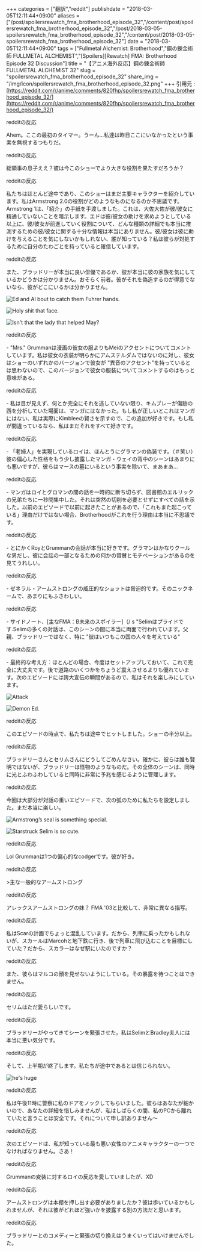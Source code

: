 +++
categories = ["翻訳","reddit"]
publishdate = "2018-03-05T12:11:44+09:00"
aliases = ["/post/spoilersrewatch_fma_brotherhood_episode_32","/content/post/spoilersrewatch_fma_brotherhood_episode_32","/post/2018-03-05-spoilersrewatch_fma_brotherhood_episode_32","/content/post/2018-03-05-spoilersrewatch_fma_brotherhood_episode_32"]
date = "2018-03-05T12:11:44+09:00"
tags = ["Fullmetal Alchemist: Brotherhood","鋼の錬金術師 FULLMETAL ALCHEMIST","[Spoilers][Rewatch] FMA: Brotherhood Episode 32 Discussion"]
title = "【アニメ海外反応】鋼の錬金術師 FULLMETAL ALCHEMIST 32"
slug = "spoilersrewatch_fma_brotherhood_episode_32"
share_img = "/img/icon/spoilersrewatch_fma_brotherhood_episode_32.png"
+++
引用元 : [https://reddit.com/r/anime/comments/820fhp/spoilersrewatch_fma_brotherhood_episode_32/](https://reddit.com/r/anime/comments/820fhp/spoilersrewatch_fma_brotherhood_episode_32/)

<p><span class="reddit-comment">redditの反応</span></p>Ahem。ここの最初のタイマー。うーん...私達は昨日ここにいなかったという事実を無視するつもりだ。

<p><span class="reddit-comment">redditの反応</span></p>総領事の息子ええ？彼は今このショーでより大きな役割を果たすだろうか？

<p><span class="reddit-comment">redditの反応</span></p>私たちはほとんど途中であり、このショーはまだ主要キャラクターを紹介しています。私はArmstrong 2.0の役割がどのようなものになるのか不思議です。 Armstrong 1は、「紹介」の手紙を手渡しました。これは、大佐大佐が彼/彼女に精通していないことを暗示します。エドは彼/彼女の助けを求めようとしている以上に、彼/彼女が前進していく役割について、どんな種類の詳細でも本当に推測するための彼/彼女に関する十分な情報は本当にありません。彼/彼女は彼に助けを与えることを気にしないかもしれない、誰が知っている？私は彼らが対処するために自分のたわごとを持っていると確信しています。

<p><span class="reddit-comment">redditの反応</span></p>また、ブラッドリーが本当に良い俳優であるか、彼が本当に彼の家族を気にしているかどうかは分かりません。おそらく前者。彼がそれを偽造するのが得意でないなら、彼がどこにいるかは分かりません。

![Ed and Al bout to catch them Fuhrer hands.](https://i.imgur.com/73br102.jpg)

![Holy shit that face.](https://i.imgur.com/CWcsS68.jpg)

![Isn't that the lady that helped May?](https://i.imgur.com/iRCgREZ.jpg)

<p><span class="reddit-comment">redditの反応</span></p> -  "Mrs." Grummanは漫画の彼女の服よりもMeiのアクセントについてコメントしています。私は彼女の衣装が明らかにアムステルダムではないのに対し、彼女はショーのいずれかのバージョンで彼女が "異音のアクセント"を持っているとは思わないので、このバージョンで彼女の服装についてコメントするのはもっと意味がある。

<p><span class="reddit-comment">redditの反応</span></p> - 私は目が見えず、何とか完全にそれを逃していない限り、キムブレーが傷跡の西を分析していた場面は、マンガにはなかった。もし私が正しいとこれはマンガにはない、私は実際にKimbleeの賢さを示すので、この追加が好きです。もし私が間違っているなら、私はまだそれをすべて好きです。

<p><span class="reddit-comment">redditの反応</span></p> - 「老婦人」を実現しているロイは、ほんとうにグラマンの偽装です。（＃笑い）彼の偏心した性格をもう少し披露したマンガ・ウェイの背中のシーンはあまりにも悪いですが、彼らはマースの墓にいるという事実を除いて、まあまあ...

<p><span class="reddit-comment">redditの反応</span></p> - マンガはロイとグロマンの間の話を一時的に断ち切らず、図書館のエルリックの兄弟たちに一秒間集中した。それは突然の切削を必要とせずにすべての話を示した。以前のエピソードで以前に起きたことがあるので、「これもまた起こっている」理由だけではない場合、Brotherhoodがこれを行う理由は本当に不思議です。

<p><span class="reddit-comment">redditの反応</span></p> - とにかくRoyとGrummanの会話が本当に好きです。グラマンはかなりクールな男だし、彼に会話の一部となるための何かの賞賛とモチベーションがあるのを見てうれしい。

<p><span class="reddit-comment">redditの反応</span></p> - ゼネラル・アームストロングの威圧的なショットは脅迫的です。そのニックネームで、あまりにもふさわしい。

<p><span class="reddit-comment">redditの反応</span></p> - サイドノート、[主なFMA：B未来のスポイラー]（/ s "Selimはプライドです.Selimの多くの対話は、このシーンの間に本当に両面で行われています。父親、ブラッドリーではなく、特に "彼はいつもこの国の人々を考えている"

<p><span class="reddit-comment">redditの反応</span></p> - 最終的な考え方：ほとんどの場合、今度はセットアップしておいて、これで完全に大丈夫です。後で道路のいくつかをちょうど震えさせるよりも優れています。次のエピソードには誇大宣伝の瞬間があるので、私はそれを楽しみにしています。

![Attack](https://i.imgur.com/nL31bGJ.png)

![Demon Ed.](https://i.imgur.com/3zISd9j.png)

<p><span class="reddit-comment">redditの反応</span></p>このエピソードの時点で、私たちは途中でヒットしました。ショーの半分以上。

<p><span class="reddit-comment">redditの反応</span></p>ブラッドリーさんとセリムさんにどうしてごめんなさい。確かに、彼らは誰も賢明ではないが、ブラッドリーは怪物のようなものだ。その全体のシーンは、同時に光とふわふわしていると同時に非常に予兆を感じるように管理します。

<p><span class="reddit-comment">redditの反応</span></p>今回は大部分が対話の重いエピソードで、次の弧のために私たちを設定しました。まだ本当に楽しい。

![Armstrong’s seal is something special.](https://i.imgur.com/35hewxt.png)

![Starstruck Selim is so cute.](https://i.imgur.com/f3qL7Yl.png)

<p><span class="reddit-comment">redditの反応</span></p>Lol Grummanは1つの偏心的なcodgerです。彼が好き。

<p><span class="reddit-comment">redditの反応</span></p>&gt;主な一般的なアームストロング

<p><span class="reddit-comment">redditの反応</span></p>アレックスアームストロングの妹？ FMA '03と比較して、非常に異なる描写。

<p><span class="reddit-comment">redditの反応</span></p>私はScarの計画でちょっと混乱しています。だから、列車に乗ったかもしれないが、スカールはMarcohと地下鉄に行き、後で列車に飛び込むことを目標にしていた？だから、スカラーはなぜ駅にいたのですか？

<p><span class="reddit-comment">redditの反応</span></p>また、彼らはマルコの顔を見せないようにしている。その暴露を待つことはできません。

<p><span class="reddit-comment">redditの反応</span></p>セリムはただ愛らしいです。

<p><span class="reddit-comment">redditの反応</span></p>ブラッドリーがやってきてシーンを緊張させた。私はSelimとBradley夫人には本当に悪い気分です。

<p><span class="reddit-comment">redditの反応</span></p>そして、上半期が終了します。私たちが途中であるとは信じられない。

![he's huge](https://i.imgur.com/IPlUaHM.jpg)

<p><span class="reddit-comment">redditの反応</span></p>私は午後11時に警察に私のドアをノックしてもらいました。彼らはあなたが細かいので、あなたの詳細を惜しみませんが、私はしばらくの間、私のPCから離れていたと言うことは安全です。それについて申し訳ありません〜

<p><span class="reddit-comment">redditの反応</span></p>次のエピソードは、私が知っている最も悪い女性のアニメキャラクターの一つでなければなりません。さあ！

<p><span class="reddit-comment">redditの反応</span></p>Grummanの変装に対するロイの反応を愛していましたが、XD

<p><span class="reddit-comment">redditの反応</span></p>アームストロングは本棚を押し出す必要がありましたか？彼は歩いているかもしれませんが、それは彼がどれほど強いかを披露する別の方法だと思います。

<p><span class="reddit-comment">redditの反応</span></p>ブラッドリーとのコメディーと緊張の切り換えはうまくいってはいけませんでした。

